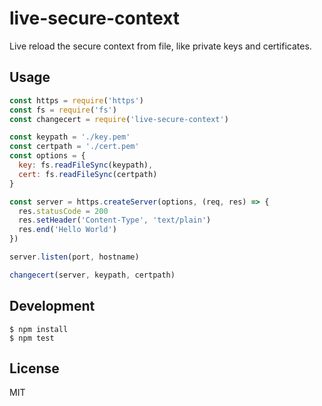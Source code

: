 # live-secure-context

Live reload the secure context from file, like private keys and certificates.

## Usage

```JavaScript
const https = require('https')
const fs = require('fs')
const changecert = require('live-secure-context')

const keypath = './key.pem'
const certpath = './cert.pem'
const options = {
  key: fs.readFileSync(keypath),
  cert: fs.readFileSync(certpath)
}

const server = https.createServer(options, (req, res) => {
  res.statusCode = 200
  res.setHeader('Content-Type', 'text/plain')
  res.end('Hello World')
})

server.listen(port, hostname)

changecert(server, keypath, certpath)
```

## Development

```
$ npm install
$ npm test
```

## License

MIT
